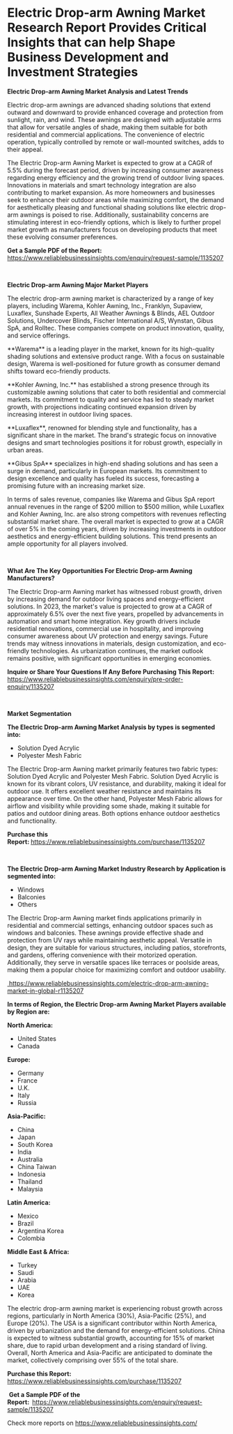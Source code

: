 <p><h1>Electric Drop-arm Awning Market Research Report Provides Critical Insights that can help Shape Business Development and Investment Strategies</h1></p><p><strong>Electric Drop-arm Awning Market Analysis and Latest Trends</strong></p>
<p><p>Electric drop-arm awnings are advanced shading solutions that extend outward and downward to provide enhanced coverage and protection from sunlight, rain, and wind. These awnings are designed with adjustable arms that allow for versatile angles of shade, making them suitable for both residential and commercial applications. The convenience of electric operation, typically controlled by remote or wall-mounted switches, adds to their appeal.</p><p>The Electric Drop-arm Awning Market is expected to grow at a CAGR of 5.5% during the forecast period, driven by increasing consumer awareness regarding energy efficiency and the growing trend of outdoor living spaces. Innovations in materials and smart technology integration are also contributing to market expansion. As more homeowners and businesses seek to enhance their outdoor areas while maximizing comfort, the demand for aesthetically pleasing and functional shading solutions like electric drop-arm awnings is poised to rise. Additionally, sustainability concerns are stimulating interest in eco-friendly options, which is likely to further propel market growth as manufacturers focus on developing products that meet these evolving consumer preferences.</p></p>
<p><strong>Get a Sample PDF of the Report:&nbsp;</strong> <a href="https://www.reliablebusinessinsights.com/enquiry/request-sample/1135207?utm_campaign=2662&utm_medium=2&utm_source=Github&utm_content=ia&utm_term=25032025&utm_id=electric-drop-arm-awning">https://www.reliablebusinessinsights.com/enquiry/request-sample/1135207</a></p>
<p>&nbsp;</p>
<p><strong>Electric Drop-arm Awning Major Market Players</strong></p>
<p><p>The electric drop-arm awning market is characterized by a range of key players, including Warema, Kohler Awning, Inc., Franklyn, Supaview, Luxaflex, Sunshade Experts, All Weather Awnings & Blinds, AEL Outdoor Solutions, Undercover Blinds, Fischer International A/S, Wynstan, Gibus SpA, and Rolltec. These companies compete on product innovation, quality, and service offerings.</p><p>**Warema** is a leading player in the market, known for its high-quality shading solutions and extensive product range. With a focus on sustainable design, Warema is well-positioned for future growth as consumer demand shifts toward eco-friendly products.</p><p>**Kohler Awning, Inc.** has established a strong presence through its customizable awning solutions that cater to both residential and commercial markets. Its commitment to quality and service has led to steady market growth, with projections indicating continued expansion driven by increasing interest in outdoor living spaces.</p><p>**Luxaflex**, renowned for blending style and functionality, has a significant share in the market. The brand's strategic focus on innovative designs and smart technologies positions it for robust growth, especially in urban areas.</p><p>**Gibus SpA** specializes in high-end shading solutions and has seen a surge in demand, particularly in European markets. Its commitment to design excellence and quality has fueled its success, forecasting a promising future with an increasing market size.</p><p>In terms of sales revenue, companies like Warema and Gibus SpA report annual revenues in the range of $200 million to $500 million, while Luxaflex and Kohler Awning, Inc. are also strong competitors with revenues reflecting substantial market share. The overall market is expected to grow at a CAGR of over 5% in the coming years, driven by increasing investments in outdoor aesthetics and energy-efficient building solutions. This trend presents an ample opportunity for all players involved.</p></p>
<p>&nbsp;</p>
<p><strong>What Are The Key Opportunities For Electric Drop-arm Awning Manufacturers?</strong></p>
<p><p>The Electric Drop-arm Awning market has witnessed robust growth, driven by increasing demand for outdoor living spaces and energy-efficient solutions. In 2023, the market's value is projected to grow at a CAGR of approximately 6.5% over the next five years, propelled by advancements in automation and smart home integration. Key growth drivers include residential renovations, commercial use in hospitality, and improving consumer awareness about UV protection and energy savings. Future trends may witness innovations in materials, design customization, and eco-friendly technologies. As urbanization continues, the market outlook remains positive, with significant opportunities in emerging economies.</p></p>
<p><strong>Inquire or Share Your Questions If Any Before Purchasing This Report:</strong> <a href="https://www.reliablebusinessinsights.com/enquiry/pre-order-enquiry/1135207?utm_campaign=2662&utm_medium=2&utm_source=Github&utm_content=ia&utm_term=25032025&utm_id=electric-drop-arm-awning">https://www.reliablebusinessinsights.com/enquiry/pre-order-enquiry/1135207</a></p>
<p>&nbsp;</p>
<p><strong>Market Segmentation</strong></p>
<p><strong>The Electric Drop-arm Awning Market Analysis by types is segmented into:</strong></p>
<p><ul><li>Solution Dyed Acrylic</li><li>Polyester Mesh Fabric</li></ul></p>
<p><p>The Electric Drop-arm Awning market primarily features two fabric types: Solution Dyed Acrylic and Polyester Mesh Fabric. Solution Dyed Acrylic is known for its vibrant colors, UV resistance, and durability, making it ideal for outdoor use. It offers excellent weather resistance and maintains its appearance over time. On the other hand, Polyester Mesh Fabric allows for airflow and visibility while providing some shade, making it suitable for patios and outdoor dining areas. Both options enhance outdoor aesthetics and functionality.</p></p>
<p><strong>Purchase this Report:&nbsp;</strong><a href="https://www.reliablebusinessinsights.com/purchase/1135207?utm_campaign=2662&utm_medium=2&utm_source=Github&utm_content=ia&utm_term=25032025&utm_id=electric-drop-arm-awning">https://www.reliablebusinessinsights.com/purchase/1135207</a></p>
<p>&nbsp;</p>
<p><strong>The Electric Drop-arm Awning Market Industry Research by Application is segmented into:</strong></p>
<p><ul><li>Windows</li><li>Balconies</li><li>Others</li></ul></p>
<p><p>The Electric Drop-arm Awning market finds applications primarily in residential and commercial settings, enhancing outdoor spaces such as windows and balconies. These awnings provide effective shade and protection from UV rays while maintaining aesthetic appeal. Versatile in design, they are suitable for various structures, including patios, storefronts, and gardens, offering convenience with their motorized operation. Additionally, they serve in versatile spaces like terraces or poolside areas, making them a popular choice for maximizing comfort and outdoor usability.</p></p>
<p><a href="https://www.reliablebusinessinsights.com/electric-drop-arm-awning-market-in-global-r1135207?utm_campaign=2662&utm_medium=2&utm_source=Github&utm_content=ia&utm_term=25032025&utm_id=electric-drop-arm-awning">&nbsp;https://www.reliablebusinessinsights.com/electric-drop-arm-awning-market-in-global-r1135207</a></p>
<p><strong>In terms of Region, the Electric Drop-arm Awning Market Players available by Region are:</strong></p>
<p>
    <p> <strong> North America: </strong>
        <ul>
            <li>United States</li>
            <li>Canada</li>
        </ul>
        </p> 
    <p> <strong> Europe: </strong>
        <ul>
            <li>Germany</li>
            <li>France</li>
            <li>U.K.</li>
            <li>Italy</li>
            <li>Russia</li>
        </ul>
        </p> 
    <p> <strong> Asia-Pacific: </strong>
        <ul>
            <li>China</li>
            <li>Japan</li>
            <li>South Korea</li>
            <li>India</li>
            <li>Australia</li>
            <li>China Taiwan</li>
            <li>Indonesia</li>
            <li>Thailand</li>
            <li>Malaysia</li>
        </ul>
        </p> 
    <p> <strong> Latin America: </strong>
        <ul>
            <li>Mexico</li>
            <li>Brazil</li>
            <li>Argentina Korea</li>
            <li>Colombia</li>
        </ul>
        </p> 
    <p> <strong> Middle East & Africa: </strong>
        <ul>
            <li>Turkey</li>
            <li>Saudi</li>
            <li>Arabia</li>
            <li>UAE</li>
            <li>Korea</li>
        </ul>
    </p>
    </p>
<p><p>The electric drop-arm awning market is experiencing robust growth across regions, particularly in North America (30%), Asia-Pacific (25%), and Europe (20%). The USA is a significant contributor within North America, driven by urbanization and the demand for energy-efficient solutions. China is expected to witness substantial growth, accounting for 15% of market share, due to rapid urban development and a rising standard of living. Overall, North America and Asia-Pacific are anticipated to dominate the market, collectively comprising over 55% of the total share.</p></p>
<p><strong>Purchase this Report: </strong><a href="https://www.reliablebusinessinsights.com/purchase/1135207?utm_campaign=2662&utm_medium=2&utm_source=Github&utm_content=ia&utm_term=25032025&utm_id=electric-drop-arm-awning">https://www.reliablebusinessinsights.com/purchase/1135207</a></p>
<p>&nbsp;<strong>Get a Sample PDF of the Report:&nbsp;&nbsp;</strong><a href="https://www.reliablebusinessinsights.com/enquiry/request-sample/1135207?utm_campaign=2662&utm_medium=2&utm_source=Github&utm_content=ia&utm_term=25032025&utm_id=electric-drop-arm-awning">https://www.reliablebusinessinsights.com/enquiry/request-sample/1135207</a></p>
<p><strong></strong></p>
<p>Check more reports on <a href="https://www.reliablebusinessinsights.com/?utm_campaign=2662&utm_medium=2&utm_source=Github&utm_content=ia&utm_term=25032025&utm_id=electric-drop-arm-awning">https://www.reliablebusinessinsights.com/</a></p>